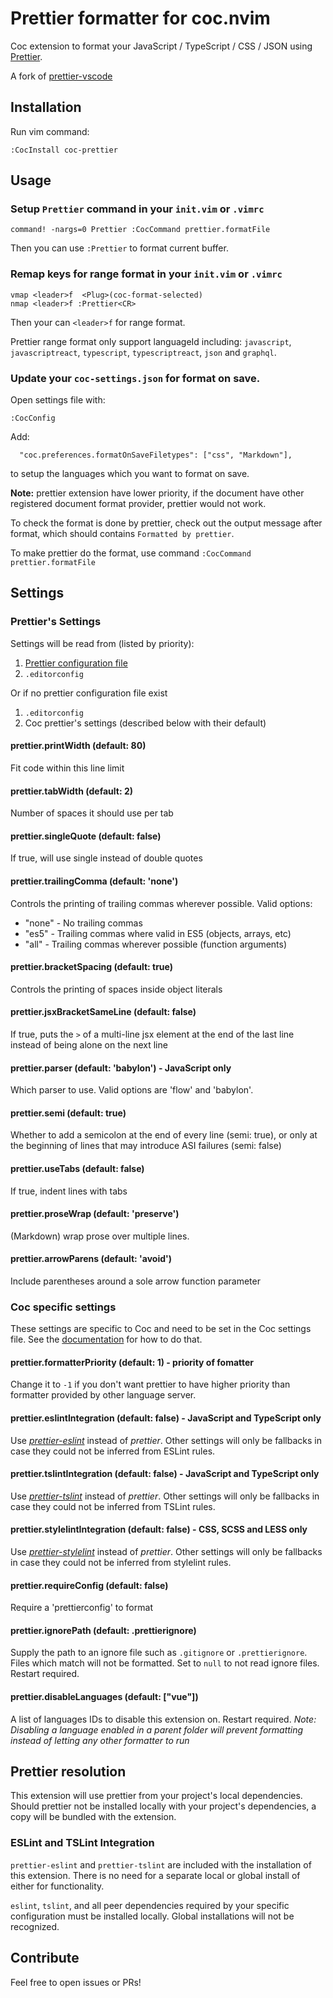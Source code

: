 # Prettier formatter for coc.nvim

Coc extension to format your JavaScript / TypeScript / CSS / JSON using [Prettier](https://github.com/prettier/prettier).

A fork of [prettier-vscode](https://github.com/prettier/prettier-vscode)

## Installation

Run vim command:

```
:CocInstall coc-prettier
```

## Usage

### Setup `Prettier` command in your `init.vim` or `.vimrc`

```
command! -nargs=0 Prettier :CocCommand prettier.formatFile
```

Then you can use `:Prettier` to format current buffer.

### Remap keys for range format in your `init.vim` or `.vimrc`

```
vmap <leader>f  <Plug>(coc-format-selected)
nmap <leader>f :Prettier<CR>
```

Then your can `<leader>f` for range format.

Prettier range format only support languageId including: `javascript`,
`javascriptreact`, `typescript`, `typescriptreact`, `json` and `graphql`.

### Update your `coc-settings.json` for format on save.

Open settings file with:

    :CocConfig

Add:

```
  "coc.preferences.formatOnSaveFiletypes": ["css", "Markdown"],
```

to setup the languages which you want to format on save.

**Note:** prettier extension have lower priority, if the document have other
registered document format provider, prettier would not work.

To check the format is done by prettier, check out the output message after
format, which should contains `Formatted by prettier`.

To make prettier do the format, use command `:CocCommand prettier.formatFile`

## Settings

### Prettier's Settings

Settings will be read from (listed by priority):

1. [Prettier configuration file](https://prettier.io/docs/en/configuration.html)
1. `.editorconfig`

Or if no prettier configuration file exist

1. `.editorconfig`
1. Coc prettier's settings (described below with their default)

#### prettier.printWidth (default: 80)

Fit code within this line limit

#### prettier.tabWidth (default: 2)

Number of spaces it should use per tab

#### prettier.singleQuote (default: false)

If true, will use single instead of double quotes

#### prettier.trailingComma (default: 'none')

Controls the printing of trailing commas wherever possible. Valid options:

- "none" - No trailing commas
- "es5" - Trailing commas where valid in ES5 (objects, arrays, etc)
- "all" - Trailing commas wherever possible (function arguments)

#### prettier.bracketSpacing (default: true)

Controls the printing of spaces inside object literals

#### prettier.jsxBracketSameLine (default: false)

If true, puts the `>` of a multi-line jsx element at the end of the last line instead of being alone on the next line

#### prettier.parser (default: 'babylon') - JavaScript only

Which parser to use. Valid options are 'flow' and 'babylon'.

#### prettier.semi (default: true)

Whether to add a semicolon at the end of every line (semi: true),
or only at the beginning of lines that may introduce ASI failures (semi: false)

#### prettier.useTabs (default: false)

If true, indent lines with tabs

#### prettier.proseWrap (default: 'preserve')

(Markdown) wrap prose over multiple lines.

#### prettier.arrowParens (default: 'avoid')

Include parentheses around a sole arrow function parameter

### Coc specific settings

These settings are specific to Coc and need to be set in the Coc settings file. See the [documentation](https://github.com/neoclide/coc.nvim/wiki/Using-configuration-file) for how to do that.

#### prettier.formatterPriority (default: 1) - priority of fomatter

Change it to `-1` if you don't want prettier to have higher priority than
formatter provided by other language server.

#### prettier.eslintIntegration (default: false) - JavaScript and TypeScript only

Use _[prettier-eslint](https://github.com/prettier/prettier-eslint)_ instead of _prettier_.
Other settings will only be fallbacks in case they could not be inferred from ESLint rules.

#### prettier.tslintIntegration (default: false) - JavaScript and TypeScript only

Use _[prettier-tslint](https://github.com/azz/prettier-tslint)_ instead of _prettier_.
Other settings will only be fallbacks in case they could not be inferred from TSLint rules.

#### prettier.stylelintIntegration (default: false) - CSS, SCSS and LESS only

Use _[prettier-stylelint](https://github.com/hugomrdias/prettier-stylelint)_ instead of _prettier_.
Other settings will only be fallbacks in case they could not be inferred from stylelint rules.

#### prettier.requireConfig (default: false)

Require a 'prettierconfig' to format

#### prettier.ignorePath (default: .prettierignore)

Supply the path to an ignore file such as `.gitignore` or `.prettierignore`.
Files which match will not be formatted. Set to `null` to not read ignore files. Restart required.

#### prettier.disableLanguages (default: ["vue"])

A list of languages IDs to disable this extension on. Restart required.
_Note: Disabling a language enabled in a parent folder will prevent formatting instead of letting any other formatter to run_

## Prettier resolution

This extension will use prettier from your project's local dependencies. Should prettier not be installed locally with your project's dependencies, a copy will be bundled with the extension.

### ESLint and TSLint Integration

`prettier-eslint` and `prettier-tslint` are included with the installation of this extension. There is no need for a separate local or global install of either for functionality.

`eslint`, `tslint`, and all peer dependencies required by your specific configuration must be installed locally. Global installations will not be recognized.

## Contribute

Feel free to open issues or PRs!
